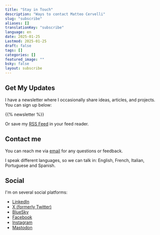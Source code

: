 ```yaml
---
title: "Stay in Touch"
description: "Ways to contact Matteo Cervelli"
slug: "subscribe"
aliases: []
translationKey: "subscribe"
language: en
date: 2025-01-25
Lastmod: 2025-01-25
draft: false 
tags: []
categories: []
featured_image: ""
bsky: false
layout: subscribe
---
```


## Get My Updates
I have a newsletter where I occasionally share ideas, articles, and projects. 
You can sign up below:

{{% newsletter %}}

Or save my [RSS Feed](https://matteocervelli.com/en/feed) in your feed reader.

## Contact me
You can reach me via [email](mailto:info@matteocervelli.com) for any questions or feedback.  

I speak different languages, so we can talk in: English, French, Italian, Portuguese and Spanish.

## Social
I'm on several social platforms:
- [LinkedIn](https://www.linkedin.com/in/matteocervelli/) 
- [X (formerly Twitter)](https://x.com/matteocervelli)
- [BlueSky](https://bsky.app/profile/matteocervelli.bsky.social)
- [Facebook](https://www.facebook.com/matteocervelli)
- [Instagram](https://www.instagram.com/matteocervelli)
- [Mastodon](https://mastodon.social/@matteocervelli) 